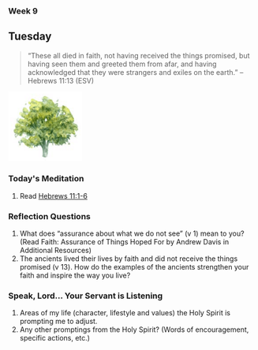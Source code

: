 ### Week 9

## Tuesday

> “These all died in faith, not having received the things promised, but having seen them and greeted them from afar, and having acknowledged that they were strangers and exiles on the earth.” – Hebrews 11:13 (ESV)

<img src="/assets/img/tree.png" style="width: 150px">

### Today's Meditation
1. Read <a href="https://www.biblegateway.com/passage/?search=Hebrews+11%3A1-16&version=ESV" target="_blank">Hebrews 11:1-6</a>


### Reflection Questions
1. What does “assurance about what we do not see” (v 1) mean to you? (Read Faith: Assurance of Things Hoped For by Andrew Davis in Additional Resources)
2. The ancients lived their lives by faith and did not receive the things promised (v 13). How do the examples of the ancients strengthen your faith and inspire the way you live?

### Speak, Lord... Your Servant is Listening
1. Areas of my life (character, lifestyle and values) the Holy Spirit is prompting me to adjust.
2. Any other promptings from the Holy Spirit? (Words of encouragement, specific actions, etc.)